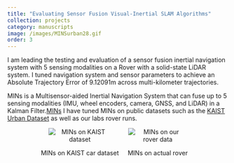 ```yaml
---
title: "Evaluating Sensor Fusion Visual-Inertial SLAM Algorithms"
collection: projects
category: manuscripts
image: /images/MINSurban28.gif
order: 3
---
```



<p>
  I am leading the testing and evaluation of a sensor fusion inertial navigation system with 5 sensing modalities on a Rover with a solid-state LiDAR system.
  I tuned navigation system and sensor parameters to achieve an Absolute Trajectory Error of 9.12091m across multi-kilometer trajectories. 

  MINs is a Multisensor-aided Inertial Navigation System that can fuse up to 5 sensing modalities (IMU, wheel encoders, camera, GNSS, and LiDAR) 
  in a Kalman Filter.<a href="https://github.com/rpng/mins" target="_blank">MINs</a> I have tuned MINs on public datasets such as the 
  <a href="https://sites.google.com/view/complex-urban-dataset" target="_blank">KAIST Urban Dataset</a> as well as our labs rover runs.
</p>


<div style="display: flex; justify-content: center; gap: 5px; text-align: center;">
  <div>
    <img src="/images/MINSurban28.gif" alt="MINs on KAIST dataset" style="max-width: 80%; height: auto;">
    <p>MINs on KAIST car dataset</p>
  </div>
  <div>
    <img src="/images/rover0824.gif" alt="MINs on our rover data" style="max-width: 80%; height: auto;">
    <p>MINs on actual rover</p>
  </div>
</div>
